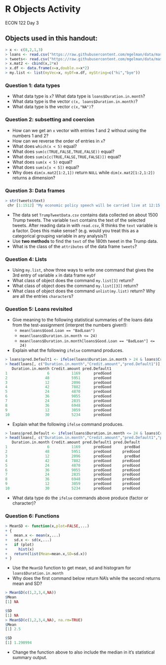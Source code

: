 R Objects Activity
================
ECON 122
Day 3

## Objects used in this handout:

``` r
> x <- c(8,2,1,3)
> loans <- read.csv("https://raw.githubusercontent.com/mgelman/data/master/CreditData.csv")
> tweets<- read.csv("https://raw.githubusercontent.com/mgelman/data/master/TrumpTweetData.csv")
> x.mat2 <- cbind(x,2*x)
> x.df <- data.frame(x=x,double.x=x*2)
> my.list <- list(myVec=x, myDf=x.df, myString=c("hi","bye"))
```

### Question 1: data types

- What data type is `x`? What data type is `loans$Duration.in.month`?
- What data type is the vector `c(x, loans$Duration.in.month)`?
- What data type is the vector `c(x,"NA")`?

### Question 2: subsetting and coercion

- How can we get an `x` vector with entries 1 and 2 without using the
  numbers 1 and 2?
- How can we reverse the order of entries in `x`?
- What does `which(x < 5)` equal?
- What does `sum(c(TRUE,FALSE,TRUE,FALSE))` equal?
- What does `sum(x[c(TRUE,FALSE,TRUE,FALSE)])` equal?
- What does `sum(x < 5)` equal?
- What does `sum(x[x < 5])` equal?
- Why does `dim(x.mat2[1:2,1])` return `NULL` while
  `dim(x.mat2[1:2,1:2])` returns a dimension?

### Question 3: Data frames

``` r
> str(tweets$text)
 chr [1:1512] "My economic policy speech will be carried live at 12:15 P.M. Enjoy!" ...
```

- The data set `TrumpTweetData.csv` contains data collected on about
  1500 Trump tweets. The variable `text` contains the text of the
  selected tweets. After reading data in with `read.csv`, R thinks the
  `text` variable is a factor. Does this make sense? (e.g. would you
  treat this as a categorical grouping variable in any analysis?)
- Use **two methods** to find the `text` of the 180th tweet in the Trump
  data.
- What is the class of the `attributes` of the data frame `tweets`?

### Question 4: Lists

- Using `my.list`, show three ways to write one command that gives the
  3rd entry of variable `x` in data frame `myDf`
- What class of object does the command `my.list[3]` return?
- What class of object does the command `my.list[[3]]` return?
- What class of object does the command `unlist(my.list)` return? Why
  are all the entries `character`s?

### Question 5: Loans revisited

- Give meaning to the following statistical summaries of the loans data
  from the test-assignment (interpret the numbers given!):
  - `mean(loans$Good.Loan == "BadLoan")`
  - `mean(loans$Duration.in.month <= 24)`
  - `mean(loans$Duration.in.month[loans$Good.Loan == "BadLoan"] <= 24)`
- Explain what the following `ifelse` command produces.

``` r
> loans$pred.Default1 <- ifelse(loans$Duration.in.month > 24 & loans$Credit.amount > 10000, "predBad", "predGood")
> head(loans[, c("Duration.in.month","Credit.amount","pred.Default1")], 10)
   Duration.in.month Credit.amount pred.Default1
1                  6          1169      predGood
2                 48          5951      predGood
3                 12          2096      predGood
4                 42          7882      predGood
5                 24          4870      predGood
6                 36          9055      predGood
7                 24          2835      predGood
8                 36          6948      predGood
9                 12          3059      predGood
10                30          5234      predGood
```

- Explain what the following `ifelse` command produces.

``` r
> loans$pred.Default <- ifelse(loans$Duration.in.month <= 24 & loans$Credit.amount < 2200, "predBad", loans$pred.Default1)
> head(loans[, c("Duration.in.month","Credit.amount","pred.Default1","pred.Default")], 10)
   Duration.in.month Credit.amount pred.Default1 pred.Default
1                  6          1169      predGood      predBad
2                 48          5951      predGood     predGood
3                 12          2096      predGood      predBad
4                 42          7882      predGood     predGood
5                 24          4870      predGood     predGood
6                 36          9055      predGood     predGood
7                 24          2835      predGood     predGood
8                 36          6948      predGood     predGood
9                 12          3059      predGood     predGood
10                30          5234      predGood     predGood
```

- What data type do the `ifelse` commands above produce (factor or
  character)?

### Question 6: Functions

``` r
> MeanSD <- function(x,plot=FALSE,...)
+ {
+   mean.x <- mean(x,...)
+   sd.x <- sd(x,...)
+   if (plot) 
+     hist(x)
+   return(list(Mean=mean.x,SD=sd.x))
+ }
```

- Use the `MeanSD` function to get mean, sd and histogram for
  `loans$Duration.in.month`
- Why does the first command below return NA’s while the second returns
  mean and SD?

``` r
> MeanSD(c(1,2,3,4,NA))
$Mean
[1] NA

$SD
[1] NA
> MeanSD(c(1,2,3,4,NA), na.rm=TRUE)
$Mean
[1] 2.5

$SD
[1] 1.290994
```

- Change the function above to also include the median in it’s
  statistical summary output.
